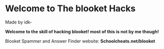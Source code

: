 # Welcome to The blooket Hacks
Made by idk-

**Welcome to the skill of hacking blooket! most of this is not by me though!**

Blooket Spammer and Answer Finder website: **Schoolcheats.net/blooket** 
